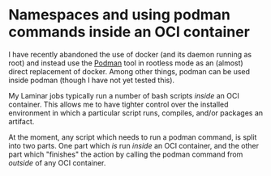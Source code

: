 # Namespaces and using podman commands inside an OCI container

I have recently abandoned the use of docker (and its daemon running as 
root) and instead use the [Podman](https://podman.io/) tool in rootless 
mode as an (almost) direct replacement of docker. Among other things, 
podman can be used inside podman (though I have not yet tested this). 

My Laminar jobs typically run a number of bash scripts *inside* an OCI 
container. This allows me to have tighter control over the installed 
environment in which a particular script runs, compiles, and/or packages 
an artifact. 

At the moment, any script which needs to run a podman command, is split 
into two parts. One part which *is* run *inside* an OCI container, and the 
other part which "finishes" the action by calling the podman command from 
*outside* of any OCI container. 
